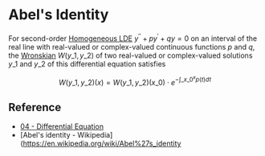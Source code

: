 # Abel's Identity

For second-order [Homogeneous LDE](Homogeneous%20Linear%20Differential%20Equation.md) $y^{\prime\prime}+p y^{\prime}+q y = 0$ on an interval of the real line with real-valued or complex-valued continuous functions $p$ and $q$, the [Wronskian](Wronskian.md) $W(y\_{1},y\_{2})$ of two real-valued or complex-valued solutions $y\_{1}$ and $y\_{2}$ of this differential equation satisfies

$$
W\left(y\_{1},y\_{2}\right)\left(x\right)=W\left(y\_{1},y\_{2}\right)\left(x\_{0}\right)\cdot e^{-\int\_{x\_{0}}^{x}p(t)dt}
$$

## Reference

* [04 - Differential Equation](../../../../00%20-%20Summary/SCMA104%20-%20System%20of%20Ordinary%20Differential%20Equations%20and%20Applications%20in%20Medical%20Science/04%20-%20Differential%20Equation.md)
* \[Abel's identity - Wikipedia\](<https://en.wikipedia.org/wiki/Abel%27s_identity>
